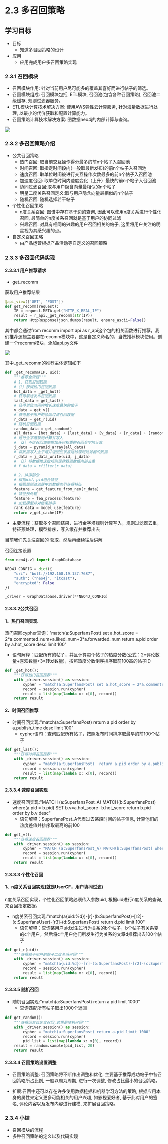 # 2.3 多召回策略

## 学习目标

- 目标
  - 知道多召回策略的设计
- 应用
  - 应用完成用户多召回策略实现

### 2.3.1 召回模块

- 召回模块作用: 针对当前用户尽可能多的覆盖其喜好而进行帖子的筛选。
- 召回模块组成: 召回模块包括, ETL模块, 召回池(包含各种召回策略), 召回池二级缓存, 规则过滤器服务。
- ETL模块计算技术解决方案: 使用AWS弹性云计算服务, 针对海量数据进行处理, 以最小的代价获取和配置计算能力。
- 召回策略计算技术解决方案: 图数据neo4j的内部计算与查询。

![](../images/召回模块组成图.jpg)

### 2.3.2 多召回策略介绍

- 公共召回策略
  - 热门召回: 取当前交互操作得分最多的前n个帖子入召回池
  - 时间召回: 取指定时间段内(一般取最新发布)的前n个帖子入召回池
  - 速度召回: 取单位时间被进行交互操作次数最多的前n个帖子入召回池 
  - 加速度召回: 取单位时间内速度变化（上升）最快的前n个帖子入召回池
  - 协同过滤召回:取与用户隐含向量最相似的n个帖子
  - 明星二度关系召回定义:取与用户隐含向量最相似的n个帖子
  - 随机召回: 随机选择若干帖子
- 个性化召回策略
  - n度关系召回: 图谱中存在基于边的查询, 因此可以使用n度关系进行个性化召回, 最简单的n度关系召回就是基于用户的协同过滤
  - 兴趣召回: 对具有相同的兴趣的用户召回相关的帖子, 这里将用户关注的明星视为其感兴趣的点。
- 自定义召回策略
  - 由产品运营根据产品活动等自定义的召回策略

### 2.3.3 多召回代码实现

#### 2.3.3.1 用户推荐请求

- get_recomm

获取用户推荐结果

```python
@api_view(['GET', 'POST'])
def get_recomm(request):
    IP = request.META.get("HTTP_X_REAL_IP")
    result = r_api._get_recomm(str(IP))
    return HttpResponse(json.dumps(result, ensure_ascii=False))
```

其中都会通过from recomm import api as r_api这个包的相关函数进行推荐，我们推荐逻辑主要都在recomm模块中，这是自定义命名的，当做推荐模块使用。创建一个recomm模块，添加api.py文件

![](../images/recomm模块.png)

其中_get_recomm的推荐主体逻辑如下

```python
def _get_recomm(IP, uid):
    """推荐全流程"""
    # 1、获取召回数据
    #（1）获得热门召回数据
    hot_data = _get_hot()
    # 获得最近发布召回数据
    last_data = get_last()
    # 获得单位时间内增长速度最快的帖子
    v_data = get_v()
    # 获得基于用户的协同过滤召回数据
    r_data = get_r(uid)
    # 随机召回数据
    random_data = get_random()
    all_data = [hot_data] + [last_data] + [v_data] + [r_data] + [random_data]
    # 进行金字塔规则计算并写入
    # （2）不给召回策略施加任何权重的召回金字塔计算
    j_data = pyramid_array(all_data)
    # 将数据写入金子塔并返回应该推送给规则过滤器的数据
    r_data = j_data_write(uid, j_data)
    # （3）将数据推送给规则规律器做数据内部去重
    # f_data = rfilter(r_data)
    
    # 2、排序部分
    # 根据uid，pid组合特征
    # 根据规则过滤器中的数据索引获得特征
    feature = get_feature_from_neo(r_data)   
    # 特征预处理
    feature = fea_process(feature)
    # 加载模型并对结果排序
    rank_data = model_use(feature)
    return v_get_cache(IP)
```

* 主要流程：获取多个召回结果，进行金字塔规则计算写入，规则过滤器去重，特征预处理，模型排序，写入缓存并推荐出去

目前我们先关注召回的 获取，然后再继续往后讲解

召回连接设置

```python
from neo4j.v1 import GraphDatabase

NEO4J_CONFIG = dict({
    "uri": "bolt://192.168.19.137:7687",
    "auth": ("neo4j", "itcast"),
    "encrypted": False
})

_driver = GraphDatabase.driver(**NEO4J_CONFIG)
```

#### 2.3.3.2公共召回

#### 1、热门召回实现

 热门召回cypher查询：'match(a:SuperfansPost) set a.hot_score = 2\*a.commented_num+a.liked_num+3\*a.forwarded_num return a.pid order by a.hot_score desc limit 100'

* 语句解释：匹配所有的帖子，并且计算每个帖子的热度分数(公式：2\*评论数量+喜欢数量+3\*转发数量)，按照热度分数倒序排序取前100高的帖子ID

```python
def _get_hot():
    """获得热门召回推荐"""
    with _driver.session() as session:
        cypher = "match(a:SuperfansPost) set a.hot_score = 2*a.commented_num+a.liked_num+3*a.forwarded_num return a.pid order by a.hot_score desc limit 100"
        record = session.run(cypher)
        result = list(map(lambda x: x[0], record))
    return result
```

#### 2、时间召回推荐

- 时间召回实现:"match(a:SuperfansPost)  return a.pid order by a.publish_time desc limit 100"
  - cypher语句：查询匹配所有帖子，按照发布时间排序取最早的前100个帖子

```python
def get_last():
    """获得时间召回推荐"""
    with _driver.session() as session:
        cypher = "match(a:SuperfansPost)  return a.pid order by a.publish_time desc limit 100"
        record = session.run(cypher)
        result = list(map(lambda x: x[0], record))
    return result
```

#### 2.3.3.4 速度召回实现

- 速度召回实现:"MATCH (a:SuperfansPost_A) MATCH(b:SuperfansPost) where(a.pid = b.pid) SET b.v=a.hot_score- b.hot_score return b.pid order by b.v desc"
  - 语句解释：SuperfansPost_A代表过去某段时间的帖子信息, 计算他们的热度差值并排序取最高的前100

```python
def get_v():
    """获得速度召回推荐"""
    with _driver.session() as session:
        cypher = "MATCH (a:SuperfansPost_A) MATCH(b:SuperfansPost) where(a.pid = b.pid) SET b.v=a.hot_score- b.hot_score return b.pid order by b.v desc"
        record = session.run(cypher)
        result = list(map(lambda x: x[0], record))
    return result
```

#### 2.3.3.3 个性化召回

#### 1、n度关系召回实现(就是UserCF，用户协同过滤)

n度关系召回实现，个性化召回策略必须传入参数uid, 根据uid进行n度关系的查询, 来召回指定数据。

- n度关系召回实现:"match(a{uid:%d})-[r]-(b:SuperfansPost)-[r2]-(c:SuperfansUser)-[r3]-(d:SuperfansPost) return d.pid limit 100"
  - 语句解释：查询某用户uid发生过行为关系的b个帖子，b个帖子有关系变的c个用户，然后将c个用户他们所发生行为关系的文章d推荐出去100个帖子

```python
def get_r(uid):
    """获得基于用户的帖子二度关系召回"""
    with _driver.session() as session:
        cypher = "match(a{uid:%d})-[r]-(b:SuperfansPost)-[r2]-(c:SuperfansUser)-[r3]-(d:SuperfansPost) return d.pid limit 100" % int(uid)
        record = session.run(cypher)
        result = list(map(lambda x: x[0], record))
    return result
```

#### 2.3.3.5 随机召回

- 随机召回实现:"match(a:SuperfansPost) return a.pid limit 1000"
  - 查询匹配所有帖子取出1000个返回

```python
def get_random():
    """获得运营自定义召回,这里是随机召回"""
    with _driver.session() as session:
        cypher = "match(a:SuperfansPost) return a.pid limit 1000"
        record = session.run(cypher)
        pid_list = list(map(lambda x: x[0], record))
    result = random.sample(pid_list, 20)
    return result
```

#### 2.3.3.4 召回策略设置调整

- 召回策略调整:
  召回策略将不断作出调整和优化, 主要基于推荐成功帖子中各召回策略所占比例, 一般以周为周期, 进行一次调整, 修改占比最小的召回策略。

- 扩展:召回中还可以存在许多使用数据挖掘和机器学习方法的策略, 根据应用本身的属性来定义更多可能相关的用户兴趣, 如影视爱好者, 基于此对用户的签名, 评论内容以及发布内容进行建模, 来扩展召回策略。

### 2.3.4 小结

* 召回模块的流程
* 多种召回策略的定义以及代码实现

